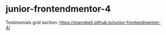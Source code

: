 # junior-frontendmentor-4
Testimonials grid section: https://mannbell.github.io/junior-frontendmentor-4/
